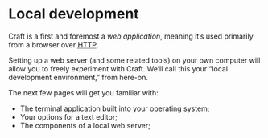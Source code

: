 # Local development

Craft is a first and foremost a _web application_, meaning it’s used primarily from a browser over <abbr title="Hypertext Transfer Protocol">HTTP</abbr>.

Setting up a web server (and some related tools) on your own computer will allow you to freely experiment with Craft. We’ll call this your “local development environment,” from here-on.

The next few pages will get you familiar with:

- The terminal application built into your operating system;
- Your options for a text editor;
- The components of a local web server;
